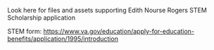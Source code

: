 Look here for files and assets supporting Edith Nourse Rogers STEM Scholarship application

STEM form: https://www.va.gov/education/apply-for-education-benefits/application/1995/introduction
